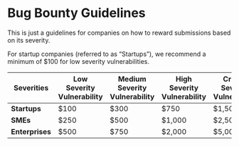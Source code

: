 # Bug Bounty Guidelines

This is just a guidelines for companies on how to reward submissions based on its severity.

For startup companies (referred to as “Startups”), we recommend a minimum of $100 for low severity vulnerabilities.

| Severities | Low Severity Vulnerability | Medium Severity Vulnerability | High Severity Vulnerability | Critical Severity Vulnerability |
| --- | --- | --- | --- | --- |
| **Startups** | $100 | $300 | $750 | $1,500 |
| **SMEs** | $250 | $500 | $1,000 | $2,500 |
| **Enterprises** | $500 | $750 | $2,000 | $5,000 |
